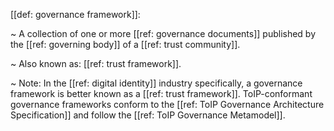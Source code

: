 [[def: governance framework]]:

~ A collection of one or more [[ref: governance documents]] published by the [[ref: governing body]] of a [[ref: trust community]].

~ Also known as: [[ref: trust framework]].

~ Note: In the [[ref: digital identity]] industry specifically, a governance framework is better known as a [[ref: trust framework]]. ToIP-conformant governance frameworks conform to the [[ref: ToIP Governance Architecture Specification]] and follow the [[ref: ToIP Governance Metamodel]].


